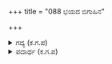 +++
title = "088 ಭಯದ ಬಿಗುಹಿನ"

+++

<details><summary>ಗದ್ಯ (ಕ.ಗ.ಪ) </summary>

88. ಭಯದ ಹಿಡಿತದಲ್ಲಿ, ದಟ್ಟ ಭಕುತಿಯಿಂದ, ವಿನಯಪೂರ್ವಕವಾಗಿ ವಿಜ್ಞಾಪಿಸಿದ ರೀತಿಯನ್ನು ಕೇಳಿದ ಕೃಷ್ಣನು ಅದನ್ನು ಮೆಚ್ಚಿ ಭಕ್ತನಾದ ಅರ್ಜುನನಿಗೆ ನಗುತ್ತ ಹೀಗೆ ಹೇಳಿದನು: ಇದು ದೃಢ ನಿರ್ಧಾರವೇ ? ಸೇನೆಯನ್ನೆಲ್ಲ ನಾಶಮಾಡುವವನು ಅಥವಾ ಕಾಪಾಡುವವನು ನೀನು ಅಲ್ಲವಲ್ಲಾ ! ನಿನ್ನಲ್ಲಿ ನೀನೇ ವಿಚಾರ ಮಾಡಿ ನಿರ್ಧರಿಸಿ ತಿಳಿದುಕೊಂಡು ನಿನ್ನ ಕೋರಿಕೆಯನ್ನು ತಿಳಿಸು ಸಾಕು".
</details>

<details><summary>ಪದಾರ್ಥ (ಕ.ಗ.ಪ) </summary>

ಓಜೆ-ರೀತಿ, ಡಿಂಗರಿಗ-ಭಕ್ತ,
</details>
